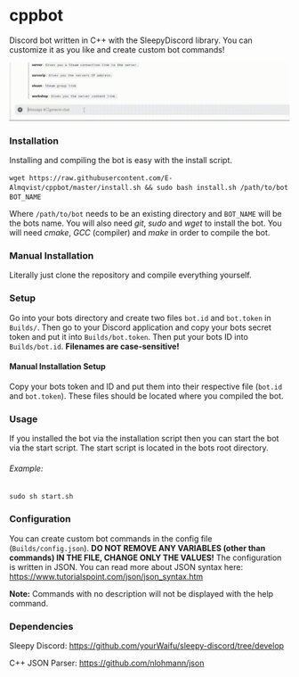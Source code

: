 # cppbot
Discord bot written in C++ with the SleepyDiscord library. You can customize it as you like and
create custom bot commands!

![Bot Demo](demo/discordbot.gif)

### Installation 
Installing and compiling the bot is easy with the install script. 

`wget https://raw.githubusercontent.com/E-Almqvist/cppbot/master/install.sh && sudo bash install.sh /path/to/bot BOT_NAME`

Where `/path/to/bot` needs to be an existing directory and `BOT_NAME` will be the bots name. 
You will also need *git*, *sudo* and *wget* to install the bot. You will need *cmake*, *GCC* (compiler) and *make* in order to compile the bot. 

### Manual Installation
Literally just clone the repository and compile everything yourself. 

### Setup 
Go into your bots directory and create two files `bot.id` and `bot.token` in `Builds/`.
Then go to your Discord application and copy your bots secret token and put it into `Builds/bot.token`.
Then put your bots ID into `Builds/bot.id`. **Filenames are case-sensitive!**
#### Manual Installation Setup
Copy your bots token and ID and put them into their respective file (`bot.id` and `bot.token`).
These files should be located where you compiled the bot.

### Usage
If you installed the bot via the installation script then you can start the bot via the start
script. The start script is located in the bots root directory.
###### Example:
`sudo sh start.sh`

### Configuration
You can create custom bot commands in the config file (`Builds/config.json`).
**DO NOT REMOVE ANY VARIABLES (other than commands) IN THE FILE, CHANGE ONLY THE VALUES!**
The configuration is written in JSON. You can read more about JSON syntax here: https://www.tutorialspoint.com/json/json_syntax.htm

**Note:** Commands with no description will not be displayed with the help command.

### Dependencies

Sleepy Discord: https://github.com/yourWaifu/sleepy-discord/tree/develop

C++ JSON Parser: https://github.com/nlohmann/json
